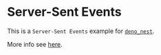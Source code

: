 # Server-Sent Events

This is a `Server-Sent Events` example for
[`deno_nest`](https://deno.land/x/deno_nest).

More info see [here](https://nests.deno.dev/en-US/documentation/31_sse).
